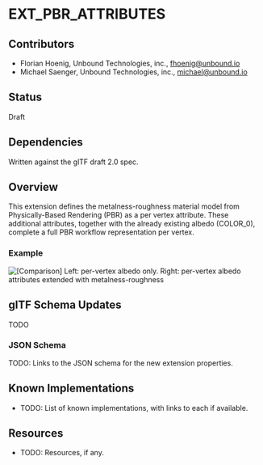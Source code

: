 

# EXT_PBR_ATTRIBUTES 

## Contributors

* Florian Hoenig, Unbound Technologies, inc., fhoenig@unbound.io
* Michael Saenger, Unbound Technologies, inc., michael@unbound.io

## Status

Draft

## Dependencies

Written against the glTF draft 2.0 spec.

## Overview

This extension defines the metalness-roughness material model from Physically-Based Rendering (PBR) as a per vertex attribute. These additional attributes, together with the already existing albedo (COLOR_0), complete a full PBR workflow representation per vertex.

### Example
![\[Comparison\]](vertex_metal_rough_comparison.png)
Left: per-vertex albedo only. Right: per-vertex albedo attributes extended with metalness-roughness

## glTF Schema Updates

TODO

### JSON Schema

TODO: Links to the JSON schema for the new extension properties.

## Known Implementations

* TODO: List of known implementations, with links to each if available.

## Resources

* TODO: Resources, if any.
